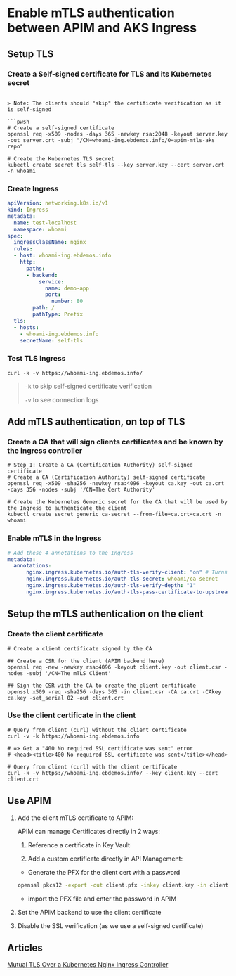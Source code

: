 # Enable mTLS authentication between APIM and AKS Ingress



## Setup TLS

### Create a Self-signed certificate for TLS and its Kubernetes secret

```pwsh

> Note: The clients should "skip" the certificate verification as it is self-signed

```pwsh
# Create a self-signed certificate
openssl req -x509 -nodes -days 365 -newkey rsa:2048 -keyout server.key -out server.crt -subj "/CN=whoami-ing.ebdemos.info/O=apim-mtls-aks repo"

# Create the Kubernetes TLS secret
kubectl create secret tls self-tls --key server.key --cert server.crt -n whoami
```

### Create Ingress

```yaml
apiVersion: networking.k8s.io/v1
kind: Ingress
metadata:
  name: test-localhost
  namespace: whoami
spec:
  ingressClassName: nginx
  rules:
  - host: whoami-ing.ebdemos.info
    http:
      paths:
      - backend:
          service:
            name: demo-app
            port:
              number: 80
        path: /
        pathType: Prefix
  tls:
  - hosts:
    - whoami-ing.ebdemos.info
    secretName: self-tls
```

### Test TLS Ingress

```pwsh
curl -k -v https://whoami-ing.ebdemos.info/
```

> `-k` to skip self-signed certificate verification
>
> `-v` to see connection logs

## Add mTLS authentication, on top of TLS

### Create a CA that will sign clients certificates and be known by the ingress controller

```pwsh
# Step 1: Create a CA (Certification Authority) self-signed certificate
# Create a CA (Certification Authority) self-signed certificate
openssl req -x509 -sha256 -newkey rsa:4096 -keyout ca.key -out ca.crt -days 356 -nodes -subj '/CN=The Cert Authority'

# Create the Kubernetes Generic secret for the CA that will be used by the Ingress to authenticate the client
kubectl create secret generic ca-secret --from-file=ca.crt=ca.crt -n whoami
```

### Enable mTLS in the Ingress

```yaml
# Add these 4 annotations to the Ingress
metadata:
  annotations:
      nginx.ingress.kubernetes.io/auth-tls-verify-client: "on" # Turns ON/OFF mTLS verification. When ON getting a HTTP 400 for wrong client cert
      nginx.ingress.kubernetes.io/auth-tls-secret: whoami/ca-secret
      nginx.ingress.kubernetes.io/auth-tls-verify-depth: "1"
      nginx.ingress.kubernetes.io/auth-tls-pass-certificate-to-upstream: "false" # To send the SSL client cert back to the client
```

## Setup the mTLS authentication on the client

### Create the client certificate

```pwsh
# Create a client certificate signed by the CA

## Create a CSR for the client (APIM backend here)
openssl req -new -newkey rsa:4096 -keyout client.key -out client.csr -nodes -subj '/CN=The mTLS Client'

## Sign the CSR with the CA to create the client certificate
openssl x509 -req -sha256 -days 365 -in client.csr -CA ca.crt -CAkey ca.key -set_serial 02 -out client.crt
```

### Use the client certificate in the client

```pwsh
# Query from client (curl) without the client certificate
curl -v -k https://whoami-ing.ebdemos.info

# => Get a "400 No required SSL certificate was sent" error
# <head><title>400 No required SSL certificate was sent</title></head>

# Query from client (curl) with the client certificate
curl -k -v https://whoami-ing.ebdemos.info/ --key client.key --cert client.crt
```

## Use APIM

1. Add the client mTLS certificate to APIM:

    APIM can manage Certificates directly in 2 ways:

      1. Reference a certificate in Key Vault

      2. Add a custom certificate directly in API Management:

      - Generate the PFX for the client cert with a password

      ```bash
      openssl pkcs12 -export -out client.pfx -inkey client.key -in client.crt # Requires to set a password
      ```

      - import the PFX file and enter the password in APIM

2. Set the APIM backend to use the client certificate

3. Disable the SSL verification (as we use a self-signed certificate)


## Articles

[Mutual TLS Over a Kubernetes Nginx Ingress Controller](https://earthly.dev/blog/mutual-tls-kubernetes-nginx-ingress-controller/)
